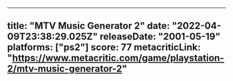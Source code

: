 
---
title: "MTV Music Generator 2"
date: "2022-04-09T23:38:29.025Z"
releaseDate: "2001-05-19"
platforms: ["ps2"]
score: 77
metacriticLink: "https://www.metacritic.com/game/playstation-2/mtv-music-generator-2"
---
